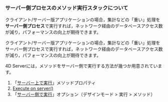 ### サーバー側プロセスのメソッド実行スタックについて

クライアント/サーバー版アプリケーションの場合，集計などの「重い」処理を**サーバー側プロセス**で実行すれば，ネットワーク経由のデータベースアクセス数が減り，パフォーマンスの向上が期待できます。

クライアント/サーバー版アプリケーションの場合，集計などの「重い」処理をサーバー側プロセスで実行すれば，ネットワーク経由のデータベースアクセス数が減り，パフォーマンスの向上が期待できます。

4D Serverには，メソッドをサーバー側で実行する方法が幾つか用意されています。

1. 「[サーバー上で実行](http://doc.4d.com/4Dv16/4D/16/Execute-on-Server-attribute.300-3047542.ja.html)」メソッドプロパティ
1. [Execute on server()](http://doc.4d.com/4Dv16/4D/16.2/Execute-on-server.301-3433448.ja.html)
1. 「[サーバー側で実行](http://doc.4d.com/4Dv16R4/4D/16-R4/Executing-methods.300-3330269.ja.html)」オプション（デザインモード > 実行 > メソッド）
